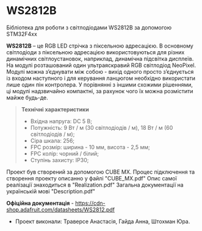 # WS2812B
Бібліотека для роботи з світлодіодами WS2812B за допомогою STM32F4xx

**WS2812B** – це RGB LED стрічка з піксельною адресацією. В основному світлодіоди з піксельною адресацією використовуються для різних динамічних світлоустановок, наприклад, динамічна підсвітка дисплеїв.
На модулі розташований один ультраяскравий RGB світлодіод NeoPixel. Модулі можна з’єднувати між собою - вихід одного просто з’єднується із входом наступного і для керування ланцюгом необхідно використати лише один пін контролера. У порівнянні з іншими схожими рішеннями, ці модулі надзвичайно компактні, за рахунок чого їх можна розмістити майже будь-де.

>**Технічні характеристики**
>* Вхідна напруга: DC 5 В;
>* Потужність: 9 Вт / м (30 світлодіодів / м), 18 Вт / м (60 світлодіодів / м);
>* Сіра шкала: 256;
>* FPC розмір: ширина - 10 мм, висота -  2,5 мм;
>* FPC колір: чорний / білий;
>* Ступінь захисту: IP30;

Проект був створений за допомогою CUBE MX. Процес підключення та створення проекту описанно у файлі "CUBE_MX.pdf" 
Опис самої реалізації знаходиться в "Realization.pdf"
Загальна документації на українській мові "Description.pdf"

**Офіційна документація** -  <https://cdn-shop.adafruit.com/datasheets/WS2812.pdf>
* Проект виконали: Траверсе Анастасія, Гайда Анна, Штохман Юра.
